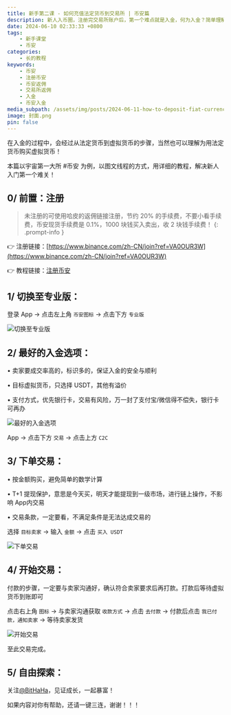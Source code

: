 ```yaml
---
title: 新手第二课 - 如何充值法定货币到交易所 | 币安篇
description: 新人入币圈，注册完交易所账户后，第一个难点就是入金，何为入金？简单理解就是把钱从银行卡转到支付宝/微信的步骤，而我们要做的就是把钱从银行卡/支付宝/微信转到交易所 App。
date: 2024-06-10 02:33:33 +0800
tags:
    - 新手课堂
    - 币安
categories:
    - 长的教程
keywords:
    - 币安
    - 注册币安
    - 币安返佣
    - 交易所返佣
    - 入金
    - 币安入金
media_subpath: /assets/img/posts/2024-06-11-how-to-deposit-fiat-currency-to-binance/
image: 封面.png
pin: false
---
```


在入金的过程中，会经过从法定货币到虚拟货币的步骤，当然也可以理解为用法定货币购买虚拟货币！

本篇以宇宙第一大所 #币安 为例，以图文线程的方式，用详细的教程，解决新人入门第一个难关！

## **0/ 前置：注册**

>未注册的可使用哈皮的返佣链接注册，节约 20% 的手续费，不要小看手续费，币安现货手续费是 0.1%，1000 块钱买入卖出，收 2 块钱手续费！
{: .prompt-info }

👉 注册链接：[https://www.binance.com/zh-CN/join?ref=VA0OUR3W](https://www.binance.com/zh-CN/join?ref=VA0OUR3W)

👉 教程链接：[注册币安](https://bithappy.xyz/posts/how-to-register-on-binance/)

## **1/ 切换至专业版：**

登录 App -> 点击左上角 `币安图标` -> 点击下方 `专业版`

![切换至专业版](充值1.png)

## **2/ 最好的入金选项：**

• 卖家要成交率高的，标识多的，保证入金的安全与顺利

• 目标虚拟货币，只选择 USDT，其他有溢价

• 支付方式，优先银行卡，交易有风险，万一封了支付宝/微信得不偿失，银行卡可再办

![最好的入金选项](充值2.png)

App -> 点击下方 `交易` -> 点击上方 `C2C`

## **3/ 下单交易：**

• 按金额购买，避免简单的数学计算

• T+1 提现保护，意思是今天买，明天才能提现到一级市场，进行链上操作，不影响 App内交易

• 交易条款，一定要看，不满足条件是无法达成交易的

选择 `目标卖家` -> 输入 `金额` -> 点击 `买入 USDT`

![下单交易](充值3.png)

## **4/ 开始交易：**

付款的步骤，一定要与卖家沟通好，确认符合卖家要求后再打款。打款后等待虚拟货币到账即可

点击右上角 `图标` -> 与卖家沟通获取 `收款方式` -> 点击 `去付款` ->  付款后点击 `我已付款，通知卖家` -> 等待卖家发货

![开始交易](充值4.png)

至此交易完成。

## **5/ 自由探索：**

关注[@BitHaHa](https://x.com/intent/follow?screen_name=BitHaHa)，见证成长，一起暴富！

如果内容对你有帮助，还请一键三连，谢谢！！！
